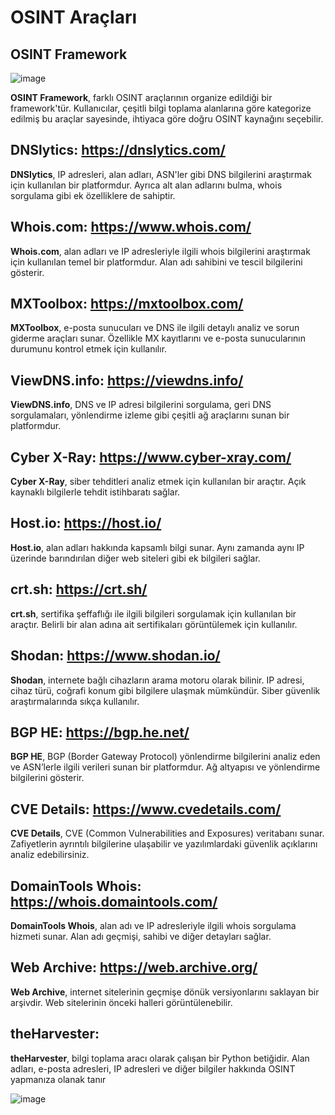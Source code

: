 # OSINT Araçları

## OSINT Framework
![image](https://github.com/user-attachments/assets/3616dc6a-4afe-43aa-828f-e2eb11b018ea)

**OSINT Framework**, farklı OSINT araçlarının organize edildiği bir framework'tür. Kullanıcılar, çeşitli bilgi toplama alanlarına göre kategorize edilmiş bu araçlar sayesinde, ihtiyaca göre doğru OSINT kaynağını seçebilir.

## DNSlytics: https://dnslytics.com/
**DNSlytics**, IP adresleri, alan adları, ASN'ler gibi DNS bilgilerini araştırmak için kullanılan bir platformdur. Ayrıca alt alan adlarını bulma, whois sorgulama gibi ek özelliklere de sahiptir.

## Whois.com: https://www.whois.com/
**Whois.com**, alan adları ve IP adresleriyle ilgili whois bilgilerini araştırmak için kullanılan temel bir platformdur. Alan adı sahibini ve tescil bilgilerini gösterir.

## MXToolbox: https://mxtoolbox.com/
**MXToolbox**, e-posta sunucuları ve DNS ile ilgili detaylı analiz ve sorun giderme araçları sunar. Özellikle MX kayıtlarını ve e-posta sunucularının durumunu kontrol etmek için kullanılır.

## ViewDNS.info: https://viewdns.info/
**ViewDNS.info**, DNS ve IP adresi bilgilerini sorgulama, geri DNS sorgulamaları, yönlendirme izleme gibi çeşitli ağ araçlarını sunan bir platformdur.

## Cyber X-Ray: https://www.cyber-xray.com/
**Cyber X-Ray**, siber tehditleri analiz etmek için kullanılan bir araçtır. Açık kaynaklı bilgilerle tehdit istihbaratı sağlar.

## Host.io: https://host.io/
**Host.io**, alan adları hakkında kapsamlı bilgi sunar. Aynı zamanda aynı IP üzerinde barındırılan diğer web siteleri gibi ek bilgileri sağlar.

## crt.sh: https://crt.sh/
**crt.sh**, sertifika şeffaflığı ile ilgili bilgileri sorgulamak için kullanılan bir araçtır. Belirli bir alan adına ait sertifikaları görüntülemek için kullanılır.

## Shodan: https://www.shodan.io/
**Shodan**, internete bağlı cihazların arama motoru olarak bilinir. IP adresi, cihaz türü, coğrafi konum gibi bilgilere ulaşmak mümkündür. Siber güvenlik araştırmalarında sıkça kullanılır.

## BGP HE: https://bgp.he.net/
**BGP HE**, BGP (Border Gateway Protocol) yönlendirme bilgilerini analiz eden ve ASN’lerle ilgili verileri sunan bir platformdur. Ağ altyapısı ve yönlendirme bilgilerini gösterir.

## CVE Details: https://www.cvedetails.com/
**CVE Details**, CVE (Common Vulnerabilities and Exposures) veritabanı sunar. Zafiyetlerin ayrıntılı bilgilerine ulaşabilir ve yazılımlardaki güvenlik açıklarını analiz edebilirsiniz.

## DomainTools Whois: https://whois.domaintools.com/
**DomainTools Whois**, alan adı ve IP adresleriyle ilgili whois sorgulama hizmeti sunar. Alan adı geçmişi, sahibi ve diğer detayları sağlar.

## Web Archive: https://web.archive.org/
**Web Archive**, internet sitelerinin geçmişe dönük versiyonlarını saklayan bir arşivdir. Web sitelerinin önceki halleri görüntülenebilir.

## theHarvester: 
**theHarvester**, bilgi toplama aracı olarak çalışan bir Python betiğidir. Alan adları, e-posta adresleri, IP adresleri ve diğer bilgiler hakkında OSINT yapmanıza olanak tanır


![image](https://github.com/user-attachments/assets/a3f4d4f0-a212-43b7-abba-ea5ce82d11ea)



